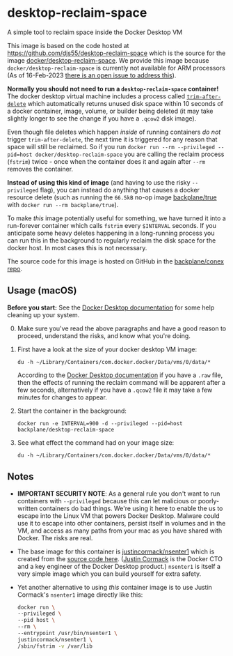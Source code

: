 # desktop-reclaim-space

A simple tool to reclaim space inside the Docker Desktop VM

This image is based on the code hosted at <https://github.com/djs55/desktop-reclaim-space> which is the source for the image [docker/desktop-reclaim-space](https://hub.docker.com/r/docker/desktop-reclaim-space/tags). We provide this image because `docker/desktop-reclaim-space` is currently not available for ARM processors (As of 16-Feb-2023 [there is an open issue to address this](https://github.com/djs55/desktop-reclaim-space/issues/2)).

**Normally you should not need to run a `desktop-reclaim-space` container!** The docker desktop virtual machine includes a process called [`trim-after-delete`](https://github.com/linuxkit/linuxkit/tree/master/pkg/trim-after-delete) which automatically returns unused disk space within 10 seconds of a docker container, image, volume, or builder being deleted (it may take slightly longer to see the change if you have a `.qcow2` disk image).

Even though file deletes which happen *inside* of running containers *do not* trigger `trim-after-delete`, the next time it is triggered for any reason that space will still be reclaimed. So if you run `docker run --rm --privileged --pid=host docker/desktop-reclaim-space` you are calling the reclaim process (`fstrim`) twice - once when the container does it and again after `--rm` removes the container.

**Instead of using this kind of image** (and having to use the risky `--privileged` flag), you can instead do anything that causes a docker resource delete (such as running the `66.5kB` no-op image [backplane/true](https://hub.docker.com/r/backplane/true) with `docker run --rm backplane/true`).

To make *this* image potentially useful for something, we have turned it into a run-forever container which calls `fstrim` every `$INTERVAL` seconds. If you anticipate some heavy deletes happening in a long-running process you can run this in the background to regularly reclaim the disk space for the docker host. In most cases this is not necessary.

The source code for this image is hosted on GitHub in the [backplane/conex repo](https://github.com/backplane/conex/tree/main/desktop-reclaim-space).

## Usage (macOS)

**Before you start:** See the [Docker Desktop documentation](https://docs.docker.com/desktop/faqs/macfaqs/#what-if-the-file-is-too-big) for some help cleaning up your system.

0. Make sure you've read the above paragraphs and have a good reason to proceed, understand the risks, and know what you're doing.

1. First have a look at the size of your docker desktop VM image:

    ```shell=/bin/sh
    du -h ~/Library/Containers/com.docker.docker/Data/vms/0/data/*
    ```

    According to the [Docker Desktop documentation](https://docs.docker.com/desktop/faqs/macfaqs/#what-if-the-file-is-too-big) if you have a `.raw` file, then the effects of running the reclaim command will be apparent after a few seconds, alternatively if you have a `.qcow2` file it may take a few minutes for changes to appear.

2. Start the container in the background:

    ```shell=/bin/sh
    docker run -e INTERVAL=900 -d --privileged --pid=host backplane/desktop-reclaim-space
    ```

3. See what effect the command had on your image size:

    ```shell=/bin/sh
    du -h ~/Library/Containers/com.docker.docker/Data/vms/0/data/*
    ```

## Notes

* **IMPORTANT SECURITY NOTE**: As a general rule you don't want to run containers with `--privileged` because this can let malicious or poorly-written containers do bad things. We're using it here to enable the us to escape into the Linux VM that powers Docker Desktop. Malware could use it to escape into other containers, persist itself in volumes and in the VM, and access as many paths from your mac as you have shared with Docker. The risks are real.
* The base image for this container is [justincormack/nsenter1](https://hub.docker.com/r/justincormack/nsenter1) which is created from the [source code here](https://github.com/justincormack/nsenter1). ([Justin Cormack](https://www.docker.com/author/justin-cormack/) is the Docker CTO and a key engineer of the Docker Desktop product.) `nsenter1` is itself a very simple image which you can build yourself for extra safety.
* Yet another alternative to using *this* container image is to use Justin Cormack's `nsenter1` image directly like this:

    ```sh
    docker run \
    --privileged \
    --pid host \
    --rm \
    --entrypoint /usr/bin/nsenter1 \
    justincormack/nsenter1 \
    /sbin/fstrim -v /var/lib
    ```